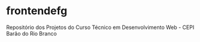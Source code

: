 # frontendefg
Repositório dos Projetos do Curso Técnico em Desenvolvimento Web - CEPI Barão do Rio Branco

